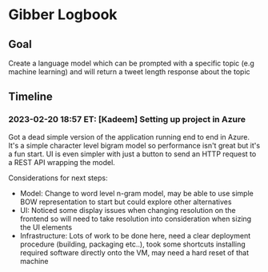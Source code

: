 # Gibber Logbook

## Goal 
Create a language model which can be prompted with a specific topic (e.g machine learning) and will return a tweet length response about the topic

## Timeline
### 2023-02-20 18:57 ET: [Kadeem] Setting up project in Azure
Got a dead simple version of the application running end to end in Azure. It's a simple character level bigram model so performance isn't great but it's a fun start. UI is even simpler with just a button to send an HTTP request to a REST API wrapping the model. 

Considerations for next steps:
- Model: Change to word level n-gram model, may be able to use simple BOW representation to start but could explore other alternatives
- UI: Noticed some display issues when changing resolution on the frontend so will need to take resolution into consideration when sizing the UI elements
- Infrastructure: Lots of work to be done here, need a clear deployment procedure (building, packaging etc..), took some shortcuts installing required software directly onto the VM, may need a hard reset of that machine
